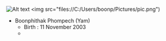 ![Alt text](files://C:/Users/boonp/Pictures/pic.png)
<img src="files://C:/Users/boonp/Pictures/pic.png")
- Boonphithak Phompech (Yam)
  - Birth : 11 November 2003
  - 
